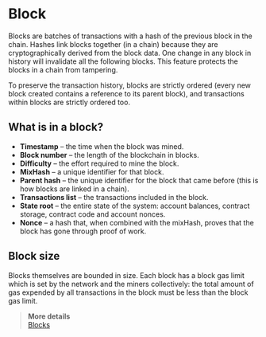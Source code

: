 # Block

Blocks are batches of transactions with a hash of the previous block in the chain. Hashes link blocks together (in a chain) because they are cryptographically derived from the block data. One change in any block in history will invalidate all the following blocks. This feature protects the blocks in a chain from tampering.  

To preserve the transaction history, blocks are strictly ordered (every new block created contains a reference to its parent block), and transactions within blocks are strictly ordered too.

## What is in a block?

* **Timestamp** – the time when the block was mined.
* **Block number** – the length of the blockchain in blocks.
* **Difficulty** – the effort required to mine the block.
* **MixHash** – a unique identifier for that block.
* **Parent hash** – the unique identifier for the block that came before (this is how blocks are linked in a chain).
* **Transactions list** – the transactions included in the block.
* **State root** – the entire state of the system: account balances, contract storage, contract code and account nonces.
* **Nonce** – a hash that, when combined with the mixHash, proves that the block has gone through proof of work.

## Block size

Blocks themselves are bounded in size. Each block has a block gas limit which is set by the network and the miners collectively: the total amount of gas expended by all transactions in the block must be less than the block gas limit.

> **More details**  
> [Blocks](https://ethereum.org/en/developers/docs/blocks/)